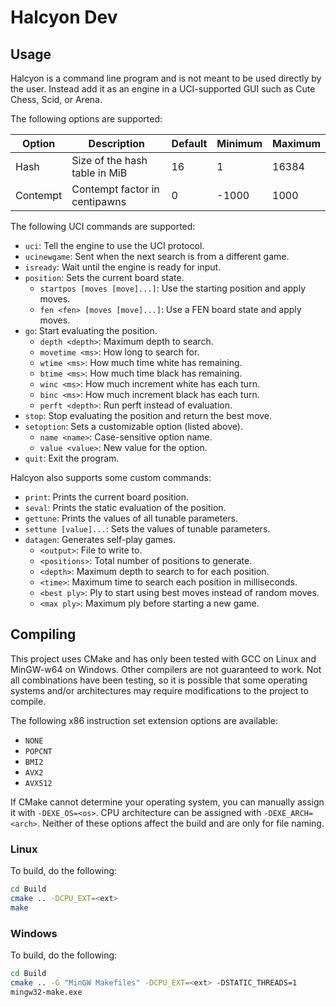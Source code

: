 # Halcyon Dev

## Usage 

Halcyon is a command line program and is not meant to be used directly by the 
user. Instead add it as an engine in a UCI-supported GUI such as Cute Chess, 
Scid, or Arena. 

The following options are supported: 

| Option   | Description                   | Default | Minimum | Maximum |
| -------- | ----------------------------- | ------- | ------- | ------- |
| Hash     | Size of the hash table in MiB |      16 |       1 |   16384 | 
| Contempt | Contempt factor in centipawns |       0 |   -1000 |    1000 | 

The following UCI commands are supported: 

* `uci`: Tell the engine to use the UCI protocol.
* `ucinewgame`: Sent when the next search is from a different game.
* `isready`: Wait until the engine is ready for input.
* `position`: Sets the current board state.
    * `startpos [moves [move]...]`: Use the starting position and apply moves.
    * `fen <fen> [moves [move]...]`: Use a FEN board state and apply moves.
* `go`: Start evaluating the position.
    * `depth <depth>`: Maximum depth to search. 
    * `movetime <ms>`: How long to search for. 
    * `wtime <ms>`: How much time white has remaining.
    * `btime <ms>`: How much time black has remaining.
    * `winc <ms>`: How much increment white has each turn. 
    * `binc <ms>`: How much increment black has each turn. 
    * `perft <depth>`: Run perft instead of evaluation. 
* `stop`: Stop evaluating the position and return the best move. 
* `setoption`: Sets a customizable option (listed above).
    * `name <name>`: Case-sensitive option name. 
    * `value <value>`: New value for the option. 
* `quit`: Exit the program. 

Halcyon also supports some custom commands: 

* `print`: Prints the current board position. 
* `seval`: Prints the static evaluation of the position. 
* `gettune`: Prints the values of all tunable parameters. 
* `settune [value]...`: Sets the values of tunable parameters. 
* `datagen`: Generates self-play games. 
    * `<output>`: File to write to. 
    * `<positions>`: Total number of positions to generate. 
    * `<depth>`: Maximum depth to search to for each position. 
    * `<time>`: Maximum time to search each position in milliseconds. 
    * `<best ply>`: Ply to start using best moves instead of random moves. 
    * `<max ply>`: Maximum ply before starting a new game. 

## Compiling 

This project uses CMake and has only been tested with GCC on Linux and 
MinGW-w64 on Windows. Other compilers are not guaranteed to work. Not all 
combinations have been testing, so it is possible that some operating systems 
and/or architectures may require modifications to the project to compile. 

The following x86 instruction set extension options are available: 
* `NONE`
* `POPCNT`
* `BMI2` 
* `AVX2`
* `AVX512`

If CMake cannot determine your operating system, you can manually assign it 
with `-DEXE_OS=<os>`. CPU architecture can be assigned with 
`-DEXE_ARCH=<arch>`. Neither of these options affect the build and are only for 
file naming. 

### Linux 

To build, do the following: 
```sh
cd Build
cmake .. -DCPU_EXT=<ext>
make
```

### Windows 

To build, do the following: 
```sh
cd Build
cmake .. -G "MinGW Makefiles" -DCPU_EXT=<ext> -DSTATIC_THREADS=1
mingw32-make.exe
```
